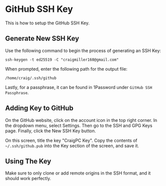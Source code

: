 # GitHub SSH Key

This is how to setup the GitHub SSH Key.

## Generate New SSH Key

Use the following command to begin the process of generating an SSH Key:

```
ssh-keygen -t ed25519 -C "craigmiller160@gmail.com"
```

When prompted, enter the following path for the output file:

```
/home/craig/.ssh/github
```

Lastly, for a passphrase, it can be found in 1Password under `GitHub SSH Passphrase`.

## Adding Key to GitHub

On the GitHub website, click on the account icon in the top right corner. In the dropdown menu, select Settings. Then go to the SSH and GPG Keys page. Finally, click the New SSH Key button.

On this screen, title the key "CraigPC Key". Copy the contents of `~/.ssh/github.pub` into the Key section of the screen, and save it.

## Using The Key

Make sure to only clone or add remote origins in the SSH format, and it should work perfectly.